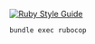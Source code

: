 [![Ruby Style Guide](https://img.shields.io/badge/code_style-rubocop-brightgreen.svg)](https://github.com/rubocop/rubocop)

```
bundle exec rubocop
```